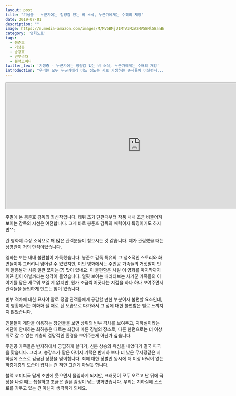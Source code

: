 ```yaml
---
layout: post
title: "기생충 - 누군가에는 청량감 있는 비 소식, 누군가에게는 수해의 재앙"
date: 2019-07-01
description: ""
image: https://m.media-amazon.com/images/M/MV5BMjU1MTA3MzA2MV5BMl5BanBnXkFtZTgwNTUxMjQ4NzM@._V1_SY1000_CR0,0,701,1000_AL_.jpg
category: '영화노트'
tags: 
  - 봉준호
  - 기생충
  - 송강호
  - 빈부격차
  - 블랙코미디
twitter_text: '기생충 - 누군가에는 청량감 있는 비 소식, 누군가에게는 수해의 재앙'
introduction: "우리는 모두 누군가에게 어느 정도는 서로 기생하는 존재들이 아닐런지..."
---
```


<iframe src="https://www.imdb.com/videoembed/vi3358047513" allowfullscreen width="854" height="400"></iframe>

주말에 본 봉준호 감독의 최신작입니다.
데뷔 초기 단편때부터 작품 내내 조금 비뚤어져 보이는 감독의 시선은 여전합니다. 그게 바로 봉준호 감독의 매력이자 특징이기도 하지만^^;

칸 영화제 수상 소식으로 꽤 많은 관객분들이 찾으시는 것 같습니다. 제가 관람했을 때는 상영관이 거의 만석이었습니다.

영화는 보는 내내 불편함이 가득했습니다. 봉준호 감독 특유의 그 냉소적인 스토리와 화면들이야 그러려니 넘어갈 수 있었지만, 이번 영화에서는 주인공 가족들의 거짓말이 언제 들통날까 시종 일관 쪼이는(?) 맛이 있네요.
이 불편함은 사실 이 영화를 마지막까지 이끈 힘이 아닐까라는 생각이 들었습니다. 얼핏 보이는 내러티브는 사기꾼 가족들의 이야기를 담은 새로워 보일 게 없지만, 뭔가 조금씩 어긋나는 지점을 하나 하나 보여주면서 관객들을 몰입하게 만드는 힘이 있습니다.

빈부 격차에 대한 묘사야 말로 정말 관객들에게 공감할 만한 부분이자 불편할 요소인데, 이 영황에서는 희화화 될 때로 된 모습으로 다가와서 그 점에 대한 불편함은 별로 느껴지지 않았습니다.

인물들이 계단을 이용하는 장면들을 보면 상위의 빈부 격차를 보여주고, 지하실이라는 계단이 안내하는 최하층은 때로는 죄값에 따른 징벌의 장소로, 다른 한편으로는 더 이상 위로 갈 수 없는 계층의 절망적인 환경을 보여주는게 아닌가 싶습니다.

주인공 가족들은 반지하에서 궁핍하게 살다가, 신분 상승의 욕심을 내었다가 결국 파국을 맞습니다. 그리고, 송강호가 맡은 아버지 기택은 반지하 보다 더 낮은 무저갱같은 지하실에 스스로 감금된 상황을 맞이합니다. 죄에 대한 징벌인 동시에 더 이상 바닥이 없는 하층계층의 모습이 겹치는 건 저만 그런게 아닐듯 합니다.

블랙 코미디극 답게 초반에 웃으면서 몰입하게 되지만, 크래딧이 모두 오르고 난 뒤에 극장을 나설 때는 씁쓸하고 조금은 슬픈 감정이 남는 영화였습니다.
우리는 지하실에 스스로를 가두고 있는 건 아닌지 생각하게 되네요.